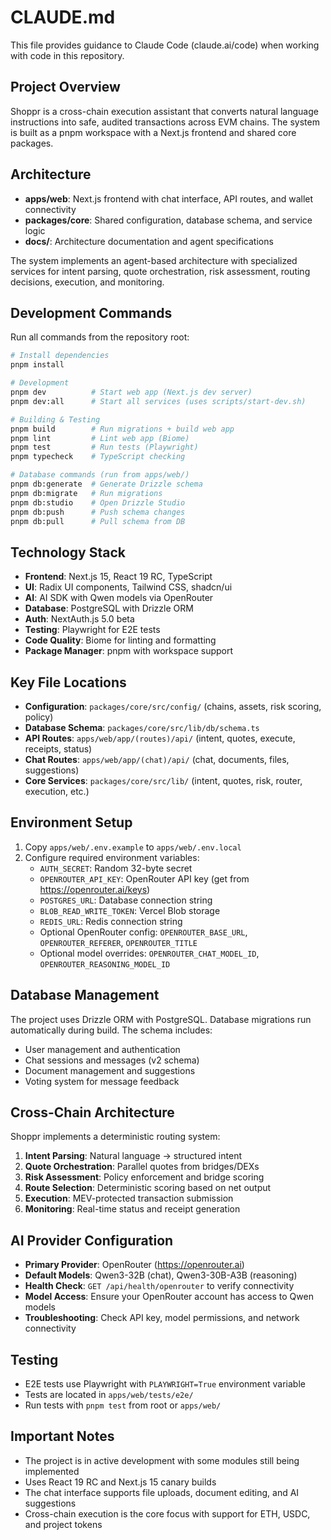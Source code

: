 # CLAUDE.md

This file provides guidance to Claude Code (claude.ai/code) when working with code in this repository.

## Project Overview

Shoppr is a cross-chain execution assistant that converts natural language instructions into safe, audited transactions across EVM chains. The system is built as a pnpm workspace with a Next.js frontend and shared core packages.

## Architecture

- **apps/web**: Next.js frontend with chat interface, API routes, and wallet connectivity
- **packages/core**: Shared configuration, database schema, and service logic
- **docs/**: Architecture documentation and agent specifications

The system implements an agent-based architecture with specialized services for intent parsing, quote orchestration, risk assessment, routing decisions, execution, and monitoring.

## Development Commands

Run all commands from the repository root:

```bash
# Install dependencies
pnpm install

# Development
pnpm dev          # Start web app (Next.js dev server)
pnpm dev:all      # Start all services (uses scripts/start-dev.sh)

# Building & Testing
pnpm build        # Run migrations + build web app
pnpm lint         # Lint web app (Biome)
pnpm test         # Run tests (Playwright)
pnpm typecheck    # TypeScript checking

# Database commands (run from apps/web/)
pnpm db:generate  # Generate Drizzle schema
pnpm db:migrate   # Run migrations
pnpm db:studio    # Open Drizzle Studio
pnpm db:push      # Push schema changes
pnpm db:pull      # Pull schema from DB
```

## Technology Stack

- **Frontend**: Next.js 15, React 19 RC, TypeScript
- **UI**: Radix UI components, Tailwind CSS, shadcn/ui
- **AI**: AI SDK with Qwen models via OpenRouter
- **Database**: PostgreSQL with Drizzle ORM
- **Auth**: NextAuth.js 5.0 beta
- **Testing**: Playwright for E2E tests
- **Code Quality**: Biome for linting and formatting
- **Package Manager**: pnpm with workspace support

## Key File Locations

- **Configuration**: `packages/core/src/config/` (chains, assets, risk scoring, policy)
- **Database Schema**: `packages/core/src/lib/db/schema.ts`
- **API Routes**: `apps/web/app/(routes)/api/` (intent, quotes, execute, receipts, status)
- **Chat Routes**: `apps/web/app/(chat)/api/` (chat, documents, files, suggestions)
- **Core Services**: `packages/core/src/lib/` (intent, quotes, risk, router, execution, etc.)

## Environment Setup

1. Copy `apps/web/.env.example` to `apps/web/.env.local`
2. Configure required environment variables:
   - `AUTH_SECRET`: Random 32-byte secret
   - `OPENROUTER_API_KEY`: OpenRouter API key (get from https://openrouter.ai/keys)
   - `POSTGRES_URL`: Database connection string
   - `BLOB_READ_WRITE_TOKEN`: Vercel Blob storage
   - `REDIS_URL`: Redis connection string
   - Optional OpenRouter config: `OPENROUTER_BASE_URL`, `OPENROUTER_REFERER`, `OPENROUTER_TITLE`
   - Optional model overrides: `OPENROUTER_CHAT_MODEL_ID`, `OPENROUTER_REASONING_MODEL_ID`

## Database Management

The project uses Drizzle ORM with PostgreSQL. Database migrations run automatically during build. The schema includes:
- User management and authentication
- Chat sessions and messages (v2 schema)
- Document management and suggestions
- Voting system for message feedback

## Cross-Chain Architecture

Shoppr implements a deterministic routing system:
1. **Intent Parsing**: Natural language → structured intent
2. **Quote Orchestration**: Parallel quotes from bridges/DEXs
3. **Risk Assessment**: Policy enforcement and bridge scoring
4. **Route Selection**: Deterministic scoring based on net output
5. **Execution**: MEV-protected transaction submission
6. **Monitoring**: Real-time status and receipt generation

## AI Provider Configuration

- **Primary Provider**: OpenRouter (https://openrouter.ai)
- **Default Models**: Qwen3-32B (chat), Qwen3-30B-A3B (reasoning)
- **Health Check**: `GET /api/health/openrouter` to verify connectivity
- **Model Access**: Ensure your OpenRouter account has access to Qwen models
- **Troubleshooting**: Check API key, model permissions, and network connectivity

## Testing

- E2E tests use Playwright with `PLAYWRIGHT=True` environment variable
- Tests are located in `apps/web/tests/e2e/`
- Run tests with `pnpm test` from root or `apps/web/`

## Important Notes

- The project is in active development with some modules still being implemented
- Uses React 19 RC and Next.js 15 canary builds
- The chat interface supports file uploads, document editing, and AI suggestions
- Cross-chain execution is the core focus with support for ETH, USDC, and project tokens